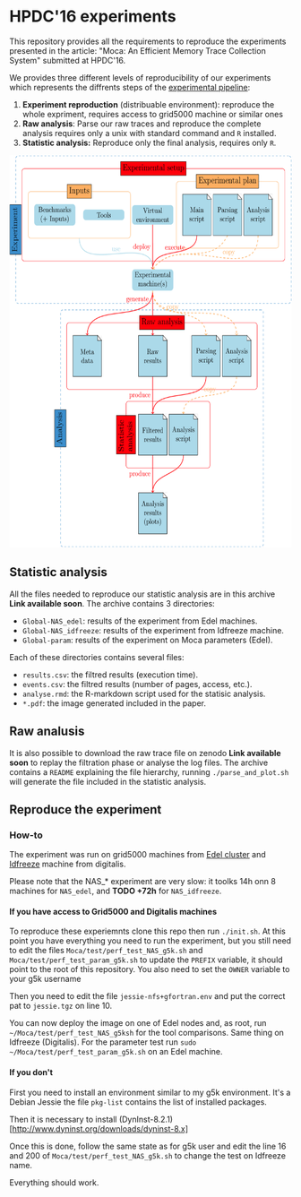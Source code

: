 # HPDC'16 experiments

This repository provides all the requirements to reproduce the experiments
presented in the article: "Moca: An Efficient Memory Trace Collection
System" submitted at HPDC'16.

We provides three different levels of reproducibility of our experiments which
represents the diffrents steps of the [experimental pipeline](#fig:pipe):

1. **Experiment reproduction** (distribuable environment): reproduce the whole
expriment, requires access to grid5000 machine or similar ones
2. **Raw analysis**: Parse our raw traces and reproduce the complete analysis
requires only a unix with standard command and `R` installed.
3. **Statistic analysis:** Reproduce only the final analysis, requires only
`R`.

<a name="fig:pipe"><img src="img/pipeline.png" height="700" alt="Experimental pipeline"></a>

## Statistic analysis

All the files needed to reproduce our statistic analysis are in this archive
**Link available soon**.
The archive contains 3 directories:

* `Global-NAS_edel`: results of the experiment from Edel machines.
* `Global-NAS_idfreeze`: results of the experiment from Idfreeze machine.
* `Global-param`: results of the experiment on Moca parameters (Edel).

Each of these directories contains several files:

* `results.csv`: the filtred results (execution time).
* `events.csv`: the filtred results (number of pages, access, etc.).
* `analyse.rmd`: the R-markdown script used for the statisic analysis.
* `*.pdf`: the image generated included in the paper.



## Raw analusis


It is also possible to download the raw trace file on zenodo **Link available
soon** to
replay the filtration phase or analyse the log files.
The archive contains a `README` explaining the file hierarchy, running
`./parse_and_plot.sh` will generate the file included in the statistic
analysis.


## Reproduce the experiment

### How-to

The experiment was run on grid5000 machines from
[Edel cluster](https://www.grid5000.fr/mediawiki/index.php/Grenoble:Hardware#Edel)
and [Idfreeze](http://digitalis.inria.fr/index.php/Idfreeze) machine from
digitalis.

Please note that the NAS_* experiment are very slow: it toolks 14h onn 8
machines for `NAS_edel`, and **TODO +72h** for `NAS_idfreeze`.

#### If you have access to Grid5000 and Digitalis machines

To reproduce these experiemnts clone this repo then run `./init.sh`.
At this point you have everything you need to run the experiment, but you
still need to edit the files `Moca/test/perf_test_NAS_g5k.sh` and
`Moca/test/perf_test_param_g5k.sh` to update the `PREFIX` variable, it should
point to the root of this repository. You also need to set the `OWNER`
variable to your g5k username

Then you need to edit the file `jessie-nfs+gfortran.env` and put the correct
pat to `jessie.tgz` on line 10.

You can now deploy the image on one of Edel nodes and, as root, run
`~/Moca/test/perf_test_NAS_g5ksh` for the tool comparisons. Same thing on
Idfreeze (Digitalis).  For the parameter test run `sudo
~/Moca/test/perf_test_param_g5k.sh`  on an Edel machine.

#### If you don't

First you need to install an environment similar to my g5k environment. It's a
Debian Jessie the file `pkg-list` contains the list of installed packages.

Then it is necessary to install
(DynInst-8.2.1)[http://www.dyninst.org/downloads/dyninst-8.x]

Once this is done, follow the same state as for g5k user and edit the line 16
and 200 of `Moca/test/perf_test_NAS_g5k.sh` to change the test on Idfreeze name.

Everything should work.

